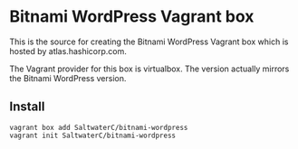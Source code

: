 # Bitnami WordPress Vagrant box

This is the source for creating the Bitnami WordPress Vagrant box which is
hosted by atlas.hashicorp.com.

The Vagrant provider for this box is virtualbox. The version actually mirrors
the Bitnami WordPress version.

## Install

    vagrant box add SaltwaterC/bitnami-wordpress
    vagrant init SaltwaterC/bitnami-wordpress
